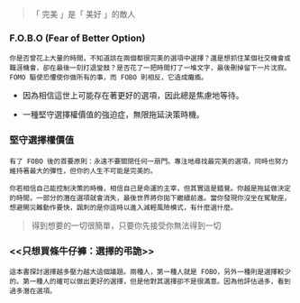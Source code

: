 

> 「 完美 」是「 美好 」的敵人

### F.O.B.O (Fear of Better Option)
                
    你是否曾花上大量的時間，不知道該在兩個都很完美的選項中選擇？還是想抓住某個社交機會或職涯機會，卻在最後一刻打退堂鼓？是否花了一把時間打了一堆文字，最後刪掉留下一片沈寂。FOMO 驅使恐懼使你做所有的事，而 FOBO 則相反，它造成癱瘓。

- 因為相信這世上可能存在著更好的選項，因此總是焦慮地等待。

- 一種堅守選擇權價值的強迫症，無限拖延決策時機。

### 堅守選擇權價值

    有了 FOBO 後的首要原則：永遠不要關閉任何一扇門。專注地尋找最完美的選項，同時也努力維持著最大的彈性，但你的人生不可能是完美的。

    你若相信自己能控制決策的時機，相信自己是命運的主宰，但其實這是錯覺。你越是拖延做決定的時間，一部分的潛在選項就會消失，最後世界將你拋下繼續前進。當你發現你沒坐在駕駛座，想避開災難動作要快，諷刺的是你這時以進入減輕風險模式，有什麼選什麼。

> 得到想要的一切很簡單，只要你先接受你無法得到一切

### <<只想買條牛仔褲：選擇的弔詭>>

    這本書探討選擇越多壓力越大這個議題。兩種人，第一種人就是 FOBO，另外一種則是選擇較少的。第一種人的確可以做出更好的選擇，但是他對其選擇卻不是很滿意。因為他評估過多，看到過多潛在選項。

